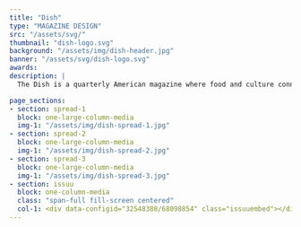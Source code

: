 ```yaml
---
title: "Dish"
type: "MAGAZINE DESIGN"
src: "/assets/svg/"
thumbnail: "dish-logo.svg"
background: "/assets/img/dish-header.jpg"
banner: "/assets/svg/dish-logo.svg"
awards:
description: |
  The Dish is a quarterly American magazine where food and culture connect. We believe in authenticity and transparency in the kitchen, both in the food and the great people making it. Dish cares about diversity and the meals that bring us together. The publication targets both male and females ranging from early 20’s (readers who have sparked an interest in cooking) to late 40’s (readers who have experience with cooking, but want to keep in touch with whats new). Run The Dish seeks to take an authentic approach to every day cooking. 

page_sections:
- section: spread-1
  block: one-large-column-media
  img-1: "/assets/img/dish-spread-1.jpg"
- section: spread-2
  block: one-large-column-media
  img-1: "/assets/img/dish-spread-2.jpg"
- section: spread-3
  block: one-large-column-media
  img-1: "/assets/img/dish-spread-3.jpg"
- section: issuu
  block: one-column-media
  class: "span-full fill-screen centered"
  col-1: <div data-configid="32548388/68098854" class="issuuembed"></div><script type="text/javascript" src="//e.issuu.com/embed.js" async="true"></script>
---
```

